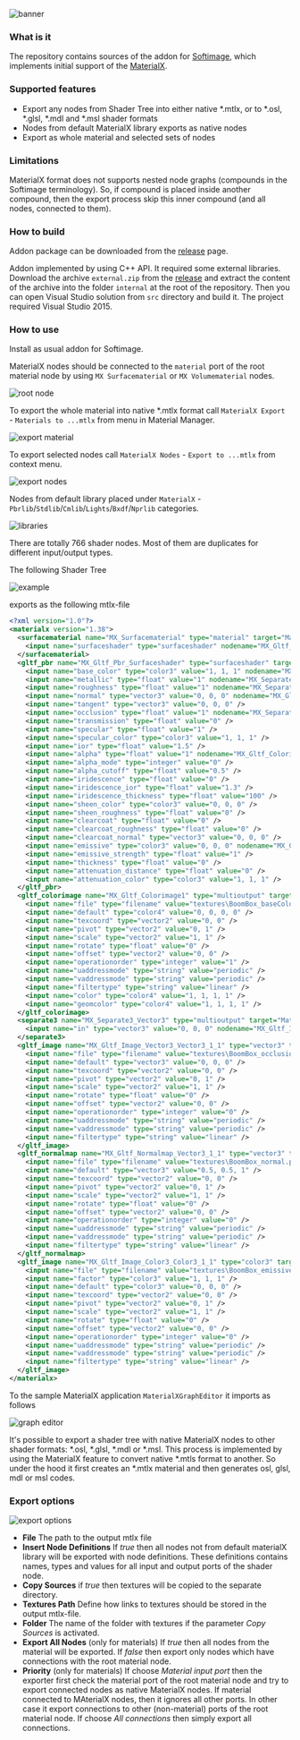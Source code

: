 ![banner](./images/label_01.png)

### What is it

The repository contains sources of the addon for [Softimage](https://en.wikipedia.org/wiki/Autodesk_Softimage), which implements initial support of the [MaterialX](https://materialx.org/).

### Supported features
* Export any nodes from Shader Tree into either native *.mtlx, or to *.osl, *.glsl, *.mdl and *.msl shader formats
* Nodes from default MaterialX library exports as native nodes
* Export as whole material and selected sets of nodes

### Limitations

MaterialX format does not supports nested node graphs (compounds in the Softimage terminology). So, if compound is placed inside another compound, then the export process skip this inner compound (and all nodes, connected to them).

### How to build

Addon package can be downloaded from the [release](https://github.com/Tugcga/MaterialXSI/releases) page.

Addon implemented by using C++ API. It required some external libraries. Download the archive ```external.zip``` from the [release](https://github.com/Tugcga/MaterialXSI/releases/tag/externals.0x) and extract the content of the archive into the folder ```internal``` at the root of the repository. Then you can open Visual Studio solution from ```src``` directory and build it. The project required Visual Studio 2015.

### How to use

Install as usual addon for Softimage.

MaterialX nodes should be connected to the ```material``` port of the root material node by using ```MX Surfacematerial``` or ```MX Volumematerial``` nodes.

![root node](./images/img_01.png)

To export the whole material into native *.mtlx format call ```MaterialX Export``` - ```Materials to ...mtlx``` from menu in Material Manager.

![export material](./images/img_04_02.png)

To export selected nodes call ```MaterialX Nodes``` - ```Export to ...mtlx``` from context menu. 

![export nodes](./images/img_05_02.png)

Nodes from default library placed under ```MaterialX``` - ```Pbrlib```/```Stdlib```/```Cmlib```/```Lights```/```Bxdf```/```Nprlib``` categories.

![libraries](./images/img_02.png)

There are totally 766 shader nodes. Most of them are duplicates for different input/output types.

The following Shader Tree

![example](./images/img_03.png)

exports as the following mtlx-file

```xml
<?xml version="1.0"?>
<materialx version="1.38">
  <surfacematerial name="MX_Surfacematerial" type="material" target="MaterialX">
    <input name="surfaceshader" type="surfaceshader" nodename="MX_Gltf_Pbr_Surfaceshader" />
  </surfacematerial>
  <gltf_pbr name="MX_Gltf_Pbr_Surfaceshader" type="surfaceshader" target="MaterialX">
    <input name="base_color" type="color3" value="1, 1, 1" nodename="MX_Gltf_Colorimage1" output="outcolor" />
    <input name="metallic" type="float" value="1" nodename="MX_Separate3_Vector3" output="outz" />
    <input name="roughness" type="float" value="1" nodename="MX_Separate3_Vector3" output="outy" />
    <input name="normal" type="vector3" value="0, 0, 0" nodename="MX_Gltf_Normalmap_Vector3_1_1" />
    <input name="tangent" type="vector3" value="0, 0, 0" />
    <input name="occlusion" type="float" value="1" nodename="MX_Separate3_Vector3" output="outx" />
    <input name="transmission" type="float" value="0" />
    <input name="specular" type="float" value="1" />
    <input name="specular_color" type="color3" value="1, 1, 1" />
    <input name="ior" type="float" value="1.5" />
    <input name="alpha" type="float" value="1" nodename="MX_Gltf_Colorimage1" output="outa" />
    <input name="alpha_mode" type="integer" value="0" />
    <input name="alpha_cutoff" type="float" value="0.5" />
    <input name="iridescence" type="float" value="0" />
    <input name="iridescence_ior" type="float" value="1.3" />
    <input name="iridescence_thickness" type="float" value="100" />
    <input name="sheen_color" type="color3" value="0, 0, 0" />
    <input name="sheen_roughness" type="float" value="0" />
    <input name="clearcoat" type="float" value="0" />
    <input name="clearcoat_roughness" type="float" value="0" />
    <input name="clearcoat_normal" type="vector3" value="0, 0, 0" />
    <input name="emissive" type="color3" value="0, 0, 0" nodename="MX_Gltf_Image_Color3_Color3_1_1" />
    <input name="emissive_strength" type="float" value="1" />
    <input name="thickness" type="float" value="0" />
    <input name="attenuation_distance" type="float" value="0" />
    <input name="attenuation_color" type="color3" value="1, 1, 1" />
  </gltf_pbr>
  <gltf_colorimage name="MX_Gltf_Colorimage1" type="multioutput" target="MaterialX">
    <input name="file" type="filename" value="textures\BoomBox_baseColor.png" colorspace="srgb_texture" />
    <input name="default" type="color4" value="0, 0, 0, 0" />
    <input name="texcoord" type="vector2" value="0, 0" />
    <input name="pivot" type="vector2" value="0, 1" />
    <input name="scale" type="vector2" value="1, 1" />
    <input name="rotate" type="float" value="0" />
    <input name="offset" type="vector2" value="0, 0" />
    <input name="operationorder" type="integer" value="1" />
    <input name="uaddressmode" type="string" value="periodic" />
    <input name="vaddressmode" type="string" value="periodic" />
    <input name="filtertype" type="string" value="linear" />
    <input name="color" type="color4" value="1, 1, 1, 1" />
    <input name="geomcolor" type="color4" value="1, 1, 1, 1" />
  </gltf_colorimage>
  <separate3 name="MX_Separate3_Vector3" type="multioutput" target="MaterialX">
    <input name="in" type="vector3" value="0, 0, 0" nodename="MX_Gltf_Image_Vector3_Vector3_1_1" />
  </separate3>
  <gltf_image name="MX_Gltf_Image_Vector3_Vector3_1_1" type="vector3" target="MaterialX">
    <input name="file" type="filename" value="textures\BoomBox_occlusionRoughnessMetallic.png" colorspace="lin_rec709" />
    <input name="default" type="vector3" value="0, 0, 0" />
    <input name="texcoord" type="vector2" value="0, 0" />
    <input name="pivot" type="vector2" value="0, 1" />
    <input name="scale" type="vector2" value="1, 1" />
    <input name="rotate" type="float" value="0" />
    <input name="offset" type="vector2" value="0, 0" />
    <input name="operationorder" type="integer" value="0" />
    <input name="uaddressmode" type="string" value="periodic" />
    <input name="vaddressmode" type="string" value="periodic" />
    <input name="filtertype" type="string" value="linear" />
  </gltf_image>
  <gltf_normalmap name="MX_Gltf_Normalmap_Vector3_1_1" type="vector3" target="MaterialX">
    <input name="file" type="filename" value="textures\BoomBox_normal.png" colorspace="lin_rec709" />
    <input name="default" type="vector3" value="0.5, 0.5, 1" />
    <input name="texcoord" type="vector2" value="0, 0" />
    <input name="pivot" type="vector2" value="0, 1" />
    <input name="scale" type="vector2" value="1, 1" />
    <input name="rotate" type="float" value="0" />
    <input name="offset" type="vector2" value="0, 0" />
    <input name="operationorder" type="integer" value="0" />
    <input name="uaddressmode" type="string" value="periodic" />
    <input name="vaddressmode" type="string" value="periodic" />
    <input name="filtertype" type="string" value="linear" />
  </gltf_normalmap>
  <gltf_image name="MX_Gltf_Image_Color3_Color3_1_1" type="color3" target="MaterialX">
    <input name="file" type="filename" value="textures\BoomBox_emissive.png" colorspace="lin_rec709" />
    <input name="factor" type="color3" value="1, 1, 1" />
    <input name="default" type="color3" value="0, 0, 0" />
    <input name="texcoord" type="vector2" value="0, 0" />
    <input name="pivot" type="vector2" value="0, 1" />
    <input name="scale" type="vector2" value="1, 1" />
    <input name="rotate" type="float" value="0" />
    <input name="offset" type="vector2" value="0, 0" />
    <input name="operationorder" type="integer" value="0" />
    <input name="uaddressmode" type="string" value="periodic" />
    <input name="vaddressmode" type="string" value="periodic" />
    <input name="filtertype" type="string" value="linear" />
  </gltf_image>
</materialx>
```

To the sample MaterialX application ```MaterialXGraphEditor``` it imports as follows

![graph editor](./images/img_06.png)

It's possible to export a shader tree with native MaterialX nodes to other shader formats: *.osl, *.glsl, *.mdl or *.msl. This process is implemented by using the MaterialX feature to convert native *.mtls format to another. So under the hood it first creates an *.mtlx material and then generates osl, glsl, mdl or msl codes.

### Export options

![export options](./images/img_07.png)

* **File** The path to the output mtlx file
* **Insert Node Definitions** If *true* then all nodes not from default materialX library will be exported with node definitions. These definitions contains names, types and values for all input and output ports of the shader node.
* **Copy Sources** if *true* then textures will be copied to the separate directory.
* **Textures Path** Define how links to textures should be stored in the output mtlx-file.
* **Folder** The name of the folder with textures if the parameter *Copy Sources* is activated.
* **Export All Nodes** (only for materials) If *true* then all nodes from the material will be exported. If *false* then export only nodes which have connections with the root material node.
* **Priority** (only for materials) If choose *Material input port* then the exporter first check the material port of the root material node and try to export connected nodes as native MaterialX nodes. If material connected to MAterialX nodes, then it ignores all other ports. In other case it export connections to other (non-material) ports of the root material node. If choose *All connections* then simply export all connections.